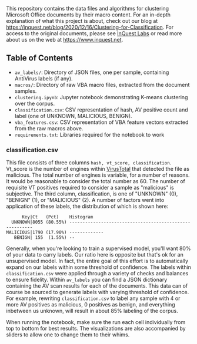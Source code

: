 This repository contains the data files and algorithms for clustering Microsoft Office documents by their macro content. For an in-depth explanation of what this project is about, check out our blog at https://inquest.net/blog/2020/12/16/Clustering-for-Classification. For access to the original documents, please see [InQuest Labs](https://labs.inquest.net/) or read more about us on the web at https://www.inquest.net.

## Table of Contents
* `av_labels/`: Directory of JSON files, one per sample, containing AntiVirus labels (if any).
* `macros/`: Directory of raw VBA macro files, extracted from the document samples.
* `clustering.ipynb`: Jupyter notebook demonstrating K-means clustering over the corpus.
* `classification.csv`: CSV representation of hash, AV positive count and label (one of UNKNOWN, MALICIOUS, BENIGN).
* `vba_features.csv`: CSV representation of VBA feature vectors extracted from the raw macros above.
* `requirements.txt`: Libraries required for the notebook to work

### classification.csv
This file consists of three columns `hash, vt_score, classification`. Vt_score is the number of engines within [VirusTotal](https://www.virustotal.com) that detected the file as malicious. The total number of engines is variable, for a number of reasons. It would be reasonable to consider the total number as 60. The number of requisite VT positives required to consider a sample as "malicious" is subjective. The third column, classification, is one of "UNKNOWN" (0), "BENIGN" (1), or "MALICIOUS" (2). A number of factors went into application of these labels, the distribution of which is shown here:

```
      Key|Ct   (Pct)    Histogram
  UNKNOWN|8055 (80.55%) --------------------------------------------------------
MALICIOUS|1790 (17.90%) -------------
   BENIGN| 155  (1.55%) --
```

Generally, when you're looking to train a supervised model, you'll want 80% of your data to carry labels. Our ratio here is opposite but that's ok for an unsupervised model. In fact, the entire goal of this effort is to automatically expand on our labels within some threshold of confidence. The labels within `classification.csv` were applied through a variety of checks and balances to ensure fidelity. Within `av_labels` you can find a JSON dictionary containing the AV scan results for each of the documents. This data can of course be sourced to generate labels with varying threshold of confidence. For example, rewriting `classification.csv` to label any sample with 4 or more AV positives as malicious, 0 positives as benign, and everything inbetween us unknown, will result in about 85% labeling of the corpus.

When running the notebook, make sure the run each cell individually from top to bottom for best results. The visualizations are also accompanied by sliders to allow one to change them to their whims.
